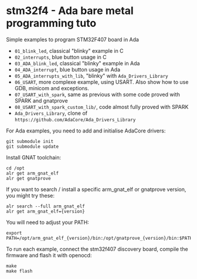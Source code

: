 # stm32f4 - Ada bare metal programming tuto 

Simple examples to program STM32F407 board in Ada


- `01_blink_led`, classical "blinky" example in C
- `02_interrupts`, blue button usage in C
- `03_ADA_blink_led`, classical "blinky" example in Ada
- `04_ADA_interrupt`, blue button usage in Ada
- `05_ADA_interrupts_with_lib`, "blinky" with `Ada_Drivers_Library`
- `06_USART`, more complexe example, using USART. Also show how to use GDB,
  minicom and exceptions.
- `07_USART_with_spark`, same as previous with some code proved with SPARK and
  gnatprove
- `08_USART_with_spark_custom_lib/`, code almost fully proved with SPARK
- `Ada_Drivers_Library`, clone of
  `https://github.com/AdaCore/Ada_Drivers_Library`

For Ada examples, you need to add and initialise AdaCore drivers:

	git submodule init
	git submodule update

Install GNAT toolchain:

	cd /opt
	alr get arm_gnat_elf
	alr get gnatprove

If you want to search / install a specific arm_gnat_elf or gnatprove version,
you might try these:

	alr search --full arm_gnat_elf
	alr get arm_gnat_elf={version}

You will need to adjust your PATH:

	export PATH=/opt/arm_gnat_elf_{version}/bin:/opt/gnatprove_{version}/bin:$PATH

To run each example, connect the stm32f407 discovery board, compile the firmware
and flash it with openocd:

	make
	make flash

